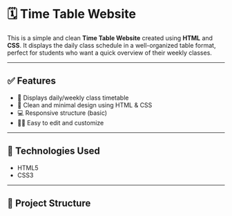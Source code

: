 # 🗓️ Time Table Website

This is a simple and clean **Time Table Website** created using **HTML** and **CSS**. It displays the daily class schedule in a well-organized table format, perfect for students who want a quick overview of their weekly classes.

---

## ✅ Features

- 📅 Displays daily/weekly class timetable  
- 🎨 Clean and minimal design using HTML & CSS  
- 💻 Responsive structure (basic)  
- 🧑‍💻 Easy to edit and customize

---

## 🚀 Technologies Used

- HTML5  
- CSS3

---

## 📁 Project Structure


